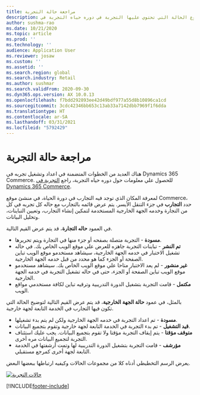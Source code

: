```yaml
---
title: مراجعة حالة التجربة
description: يشرح هذا الموضوع الحالة التي تحتوي عليها التجربة في دوره حياه التجربة في Dynamics 365 Commerce.
author: sushma-rao
ms.date: 10/21/2020
ms.topic: article
ms.prod: ''
ms.technology: ''
audience: Application User
ms.reviewer: josaw
ms.custom: ''
ms.assetid: ''
ms.search.region: global
ms.search.industry: Retail
ms.author: sushmar
ms.search.validFrom: 2020-09-30
ms.dyn365.ops.version: AX 10.0.13
ms.openlocfilehash: f7bdd292893ee42d49bdf977a55d8b10896ca1cd
ms.sourcegitcommit: 3cdc42346bb653c13ab33a7142dbb7969f1f6dda
ms.translationtype: HT
ms.contentlocale: ar-SA
ms.lasthandoff: 03/31/2021
ms.locfileid: "5792429"
---
```

# <a name="review-the-status-of-an-experiment"></a>مراجعة حالة التجربة
هناك العديد من الخطوات المتضمنة في اعداد وتشغيل تجربه في Dynamics 365 Commerce. للحصول علي معلومات حول دوره حياه التجربة، راجع [التجربة في Dynamics 365 Commerce](experimentation-overview.md).

لمعرفة المكان الذي توجد فيه التجارب في دورة الحياة، في منشئ موقع Commerce، حدد **التجارب** في جزء التنقل الأيسر. يتم عرض قائمه بالتجارب مع حاله كل تجربه في كل من التجارة وخدمه الجهة الخارجية المستخدمة لتمكين إنشاء التجارب، وتعيين التباينات، وتحليل البيانات.

في العمود **حاله التجارة**، قد يتم عرض القيم التالية. 
- **مسودة** - التجربة متصلة بصفحه أو جزء منها في التجارة ويتم تحريرها.
- **تم النشر** - تباينات التجربة جاهزه للعرض علي موقع الويب الخاص بك. في حاله تشغيل الاختبار في خدمه الجهة الخارجية، سيشاهد مستخدمو موقع الويب تباين الصفحة أو الجزء كما هو محدد من قبل خدمه الجهة الخارجية.
- **غير منشور** - لم يعد الاختبار متاحا علي موقع الويب الخاص بك. سيشاهد مستخدمو موقع الويب تباين الصفحة أو الجزء، حتى في حاله تشغيل التجربة في خدمه الجهة الخارجية.
- **مكتمل** - قامت التجربة بتشغيل الدورة التدريبية وترقيه تباين لكافة مستخدمي مواقع الويب.

بالمثل، في عمود **حالة الجهة الخارجية**، قد يتم عرض القيم التالية لتوضيح الحالة التي تكون فيها التجارب في الخدمة التابعة لجهة خارجية.
- **مسودة** - تم اعداد التجربة في خدمه الجهة الخارجية ولكن لم يتم بدء تشغيلها.
- **قيد التشغيل** - تم بدء التجربة في الخدمة التابعة لجهة خارجية وتقوم بتجميع البيانات.
- **متوقف مؤقتا** - يتم إيقاف التجربة مؤقتا ولا تقوم بتجميع البيانات. يجب عليك استئناف التجربة لتجميع البيانات مره أخرى.
- **مؤرشف** - قامت التجربة بتشغيل الدورة التدريبية لها وتمت أرشفتها في الخدمة التابعة لجهة أخرى كمرجع مستقبلي.

يعرض الرسم التخطيطي أدناه كلا من مجموعات الحالات وكيفيه ارتباطها ببعضها البعض.

[![حالات التجربة](./media/experimentation_statuses.svg)](./media/experimentation_statuses.svg#lightbox)


[!INCLUDE[footer-include](../includes/footer-banner.md)]